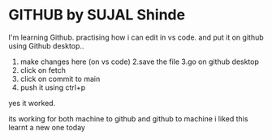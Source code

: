 # GITHUB by SUJAL Shinde

I'm learning Github.
practising how i can edit in vs code. and put it on github using Github desktop..

1. make changes here (on vs code)
2.save the file
3.go on github desktop 
4. click on fetch
5. click on commit to main
6. push it using ctrl+p

yes it worked.

its working for both machine to github
and github to machine 
i liked this
learnt a new one today

